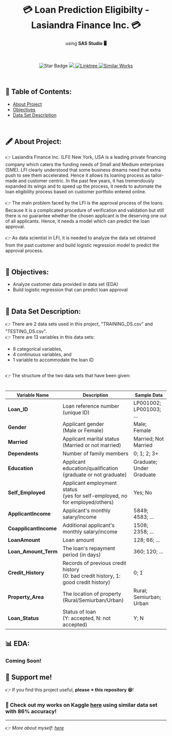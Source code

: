 <h1 align="center">💳 Loan Prediction Eligibilty - Lasiandra Finance Inc. 💳 </h1>
<p align="center">using <b>SAS Studio 🖥</b></p><br>
<p align="center">
  <img src="https://img.shields.io/static/v1?label=%F0%9F%8C%9F&message=If%20Useful&style=style=flat&color=BC4E99" alt="Star Badge"/>
  <a href="https://www.github.com/caesarmario">
    <img src="https://img.shields.io/github/followers/caesarmario?style=social&link=https://www.github.com/caesarmario" alt"GitHub"/>
  </a>
  <a href="https://linktr.ee/caesarmario_">
    <img src="https://img.shields.io/badge/Follow%20My%20Other%20Works-019875?style=flat&labelColor=019875&link=https:/linktr.ee/caesarmario_" alt="Linktree"/>
  </a>
  <a href="https://www.kaggle.com/caesarmario/86-eligibility-prediction-w-various-ml-models/notebook">
    <img src="https://img.shields.io/badge/-Similar%20Works%20on%20Kaggle-teal?style=flat&logo=kaggle&logoColor=deepblue&link=https://www.kaggle.com/caesarmario/86-eligibility-prediction-w-various-ml-models/notebook" alt="Similar Works"/>
  </a>
</p>
<br>

## 📃 Table of Contents:
  - [About Project](#-about-project)
  - [Objectives](#-objectives)
  - [Data Set Description](#-data-set-description)
<br>

## 🖋 About Project:
👉 Lasiandra Finance Inc. (LFI) New York, USA is a leading private financing company which caters the funding needs of Small and Medium enterprises (SME). LFI clearly understood that some business dreams need that extra push to see them accelerated. Hence it allows its loaning process as tailor-made and customer centric. In the past few years, it has tremendously expanded its wings and to speed up the process, it needs to automate the loan eligibility process based on customer portfolio entered online. <br><br>
👉 The main problem faced by the LFI is the approval process of the loans. Because it is a complicated procedure of verification and validation but still there is no guarantee whether the chosen applicant is the deserving one out of all applicants. Hence, it needs a model which can predict the loan approval. <br><br>
👉 As data scientist in LFI, it is needed to analyze the data set obtained from the past customer and build logistic regression model to predict the approval process.
<br><br>

## 📌 Objectives:
*   Analyze customer data provided in data set (EDA)
*   Build logistic regression that can predict loan approval
<br><br>

## 🧾 Data Set Description:
👉 There are 2 data sets used in this project, "TRAINING_DS.csv" and "TESTING_DS.csv". <br>
👉 There are 13 variables in this data sets:
  - 8 categorical variables,
  - 4 continuous variables, and
  - 1 variable to accommodate the loan ID
<br>
👉 The structure of the two data sets that have been given: <br><br>
<table style="width:100%">
<thead>
<tr>
<th style="text-align:center; font-weight: bold; font-size:14px">Variable Name</th>
<th style="text-align:center; font-weight: bold; font-size:14px">Description</th>
<th style="text-align:center; font-weight: bold; font-size:14px">Sample Data</th>
</tr>
</thead>
<tbody>
<tr>
<td><b>Loan_ID</b></td>
<td>Loan reference number <br> (unique ID)</td>
<td>LP001002; LP001003; ...</td>
</tr>
<tr>
<td><b>Gender</b></td>
<td>Applicant gender <br> (Male or Female)</td>
<td>Male; Female</td>
</tr>
<tr>
<td><b>Married</b></td>
<td>Applicant marital status <br> (Married or not married)</td>
<td>Married; Not Married</td>
</tr>
<tr>
<td><b>Dependents</b></td>
<td>Number of family members</td>
<td>0; 1; 2; 3+</td>
</tr>
<tr>
<td><b>Education</b></td>
<td>Applicant education/qualification <br> (graduate or not graduate)</td>
<td>Graduate; Under Graduate</td>
</tr>
<tr>
<td><b>Self_Employed</b></td>
<td>Applicant employment status <br> (yes for self-employed, no for employed/others)</td>
<td>Yes; No</td>
</tr>
<tr>
<td><b>ApplicantIncome</b></td>
<td>Applicant's monthly salary/income</td>
<td>5849; 4583; ...</td>
</tr>
<tr>
<td><b>CoapplicantIncome</b></td>
<td>Additional applicant's monthly salary/income</td>
<td>1508; 2358; ...</td>
</tr>
<tr>
<td><b>LoanAmount</b></td>
<td>Loan amount</td>
<td>128; 66; ...</td>
</tr>
<tr>
<td><b>Loan_Amount_Term</b></td>
<td>The loan's repayment period (in days)</td>
<td>360; 120; ...</td>
</tr>
<tr>
<td><b>Credit_History</b></td>
<td>Records of previous credit history <br> (0: bad credit history, 1: good credit history)</td>
<td>0; 1</td>
</tr>
<tr>
<td><b>Property_Area</b></td>
<td>The location of property <br> (Rural/Semiurban/Urban)</td>
<td>Rural; Semiurban; Urban</td>
</tr>
<tr>
<td><b>Loan_Status</b></td>
<td>Status of loan <br> (Y: accepted, N: not accepted)</td>
<td>Y; N</td>
</tr>
</tbody>
</table>

## 📊 EDA:
### Coming Soon!

<!-- Structure training testing;
Univariate - Categorical
Univariate - Continuous

Bivariate - Categorical / Categorical
Bivariate - Categorical / Continuous
Bivariate - Continuous / Continuous

Imputation Training -->

<!-- Univariate ;

<!-- ![](https://raw.githubusercontent.com/caesarmario/simple-online-banking-system/main/Screenshot/3.4_Customer%20View.png) -->


## 🙌 Support me!

👉 If you find this project useful, **please ⭐ this repository 😆**!
### 🎈 Check out my works on Kaggle [here](https://www.kaggle.com/caesarmario/86-eligibility-prediction-w-various-ml-models/notebook) using similar data set with **86% accuracy**!
---

👉 _More about myself: <a href="https://linktr.ee/caesarmario_"> here </a>_
